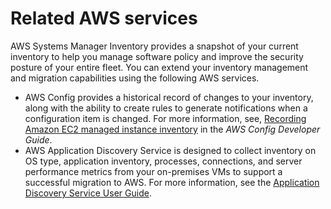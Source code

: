 # Related AWS services<a name="sysman-inventory-relatedsvc"></a>

AWS Systems Manager Inventory provides a snapshot of your current inventory to help you manage software policy and improve the security posture of your entire fleet\. You can extend your inventory management and migration capabilities using the following AWS services\.
+ AWS Config provides a historical record of changes to your inventory, along with the ability to create rules to generate notifications when a configuration item is changed\. For more information, see, [Recording Amazon EC2 managed instance inventory](https://docs.aws.amazon.com/config/latest/developerguide/resource-config-reference.html#recording-managed-instance-inventory) in the *AWS Config Developer Guide*\.
+ AWS Application Discovery Service is designed to collect inventory on OS type, application inventory, processes, connections, and server performance metrics from your on\-premises VMs to support a successful migration to AWS\. For more information, see the [Application Discovery Service User Guide](https://docs.aws.amazon.com/application-discovery/latest/userguide/)\.